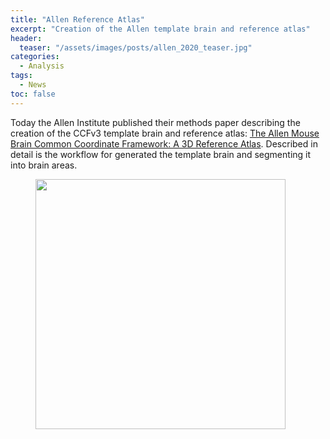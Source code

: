 ```yaml
---
title: "Allen Reference Atlas"
excerpt: "Creation of the Allen template brain and reference atlas"
header:
  teaser: "/assets/images/posts/allen_2020_teaser.jpg"
categories:
  - Analysis
tags: 
  - News
toc: false
---
```

 
Today the Allen Institute published their methods paper describing the creation of the CCFv3 template brain and reference atlas: [The Allen Mouse Brain Common Coordinate Framework: A 3D Reference Atlas](https://www.sciencedirect.com/science/article/pii/S0092867420304025?via%3Dihub). Described in detail is the workflow for generated the template brain and segmenting it into brain areas.

<figure>
        <img width="400px" src="{{ site.baseurl }}/assets/images/posts/allen_workflow.png" >
</figure>

